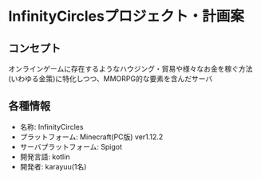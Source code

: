 # InfinityCirclesプロジェクト・計画案

## コンセプト
オンラインゲームに存在するようなハウジング・貿易や様々なお金を稼ぐ方法(いわゆる金策)に特化しつつ、MMORPG的な要素を含んだサーバ

## 各種情報
- 名称: InfinityCircles
- プラットフォーム: Minecraft(PC版) ver1.12.2
- サーバプラットフォーム: Spigot
- 開発言語: kotlin
- 開発者: karayuu(1名)

## 